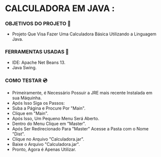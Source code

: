 # CALCULADORA EM JAVA :

### OBJETIVOS DO PROJETO :memo:
- Projeto Que Visa Fazer Uma Calculadora Básica Utilizando a Linguagem Java.
 
### FERRAMENTAS USADAS :hammer:
- IDE: Apache Net Beans 13.
- Java Swing.

### COMO TESTAR :cd:
- Primeiramente, é Necessário Possuir a JRE mais recente Instalada em sua Máquinha.
- Após Isso Siga os Passos: 
- Suba a Página e Procure Por "Main".
- Clique em "Main".
- Após Isso, Um Pequeno Menu Será Aberto.
- Dentro do Menu Clique em "Master".
- Após Ser Redirecionado Para "Master" Acesse a Pasta com o Nome "Dist".
- Clique no Arquivo "Calculadora.jar".
- Baixe o Arquivo "Calculadora.jar".
- Pronto, Agora é Apenas Utilizar.

